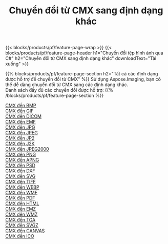 ﻿---
title: Chuyển đổi từ CMX sang định dạng khác 
weight: 3920
url: /vi/java/conversion/from/cmx 
lang: vi
langdirlevel: 2
locales: zh-hans,ja,it,ru,de,es,fr,nl,id,lt,pl,pt,vi,tr,ko,zh-hant,ar,hi,th,sv,cs,uk,he
description: Sử dụng Aspose.Imaging, bạn có thể dễ dàng chuyển đổi từ CMX sang các định dạng khác
---

{{< blocks/products/pf/feature-page-wrap >}}
{{< blocks/products/pf/feature-page-header h1="Chuyển đổi tệp hình ảnh qua C#" h2="Chuyển đổi từ CMX sang định dạng khác" downloadText="Tải xuống" >}}


{{% blocks/products/pf/feature-page-section  h2="Tất cả các định dạng được hỗ trợ để chuyển đổi từ CMX" %}}
Sử dụng Aspose.Imaging, bạn có thể dễ dàng chuyển đổi từ CMX sang các định dạng khác.
<br/>
Danh sách đầy đủ các chuyển đổi được hỗ trợ:
{{% /blocks/products/pf/feature-page-section %}}
<div class="container-fluid productfamilypage bg-gray">
    <div class="convertypes bg-gray agp-content section">
        <div class="container">
		<div class="row other-converters">
		    <div class='col-md-2 other-converter remove-lp remove-rp'><a href="/imaging/vi/java/conversion/cmx-to-bmp" >CMX đến BMP</a></div><div class='col-md-2 other-converter remove-lp remove-rp'><a href="/imaging/vi/java/conversion/cmx-to-gif" >CMX đến GIF</a></div><div class='col-md-2 other-converter remove-lp remove-rp'><a href="/imaging/vi/java/conversion/cmx-to-dicom" >CMX đến DICOM</a></div><div class='col-md-2 other-converter remove-lp remove-rp'><a href="/imaging/vi/java/conversion/cmx-to-emf" >CMX đến EMF</a></div><div class='col-md-2 other-converter remove-lp remove-rp'><a href="/imaging/vi/java/conversion/cmx-to-jpg" >CMX đến JPG</a></div><div class='col-md-2 other-converter remove-lp remove-rp'><a href="/imaging/vi/java/conversion/cmx-to-jpeg" >CMX đến JPEG</a></div><div class='col-md-2 other-converter remove-lp remove-rp'><a href="/imaging/vi/java/conversion/cmx-to-jp2" >CMX đến JP2</a></div><div class='col-md-2 other-converter remove-lp remove-rp'><a href="/imaging/vi/java/conversion/cmx-to-j2k" >CMX đến J2K</a></div><div class='col-md-2 other-converter remove-lp remove-rp'><a href="/imaging/vi/java/conversion/cmx-to-jpeg2000" >CMX đến JPEG2000</a></div><div class='col-md-2 other-converter remove-lp remove-rp'><a href="/imaging/vi/java/conversion/cmx-to-png" >CMX đến PNG</a></div><div class='col-md-2 other-converter remove-lp remove-rp'><a href="/imaging/vi/java/conversion/cmx-to-apng" >CMX đến APNG</a></div><div class='col-md-2 other-converter remove-lp remove-rp'><a href="/imaging/vi/java/conversion/cmx-to-psd" >CMX đến PSD</a></div><div class='col-md-2 other-converter remove-lp remove-rp'><a href="/imaging/vi/java/conversion/cmx-to-dxf" >CMX đến DXF</a></div><div class='col-md-2 other-converter remove-lp remove-rp'><a href="/imaging/vi/java/conversion/cmx-to-svg" >CMX đến SVG</a></div><div class='col-md-2 other-converter remove-lp remove-rp'><a href="/imaging/vi/java/conversion/cmx-to-tiff" >CMX đến TIFF</a></div><div class='col-md-2 other-converter remove-lp remove-rp'><a href="/imaging/vi/java/conversion/cmx-to-webp" >CMX đến WEBP</a></div><div class='col-md-2 other-converter remove-lp remove-rp'><a href="/imaging/vi/java/conversion/cmx-to-wmf" >CMX đến WMF</a></div><div class='col-md-2 other-converter remove-lp remove-rp'><a href="/imaging/vi/java/conversion/cmx-to-pdf" >CMX đến PDF</a></div><div class='col-md-2 other-converter remove-lp remove-rp'><a href="/imaging/vi/java/conversion/cmx-to-html" >CMX đến HTML</a></div><div class='col-md-2 other-converter remove-lp remove-rp'><a href="/imaging/vi/java/conversion/cmx-to-emz" >CMX đến EMZ</a></div><div class='col-md-2 other-converter remove-lp remove-rp'><a href="/imaging/vi/java/conversion/cmx-to-wmz" >CMX đến WMZ</a></div><div class='col-md-2 other-converter remove-lp remove-rp'><a href="/imaging/vi/java/conversion/cmx-to-tga" >CMX đến TGA</a></div><div class='col-md-2 other-converter remove-lp remove-rp'><a href="/imaging/vi/java/conversion/cmx-to-svgz" >CMX đến SVGZ</a></div><div class='col-md-2 other-converter remove-lp remove-rp'><a href="/imaging/vi/java/conversion/cmx-to-canvas" >CMX đến CANVAS</a></div><div class='col-md-2 other-converter remove-lp remove-rp'><a href="/imaging/vi/java/conversion/cmx-to-ico" >CMX đến ICO</a></div>
                </div>
        </div>
    </div>
</div>
<br/>

